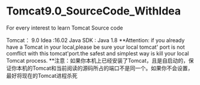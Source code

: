 # Tomcat9.0_SourceCode_WithIdea
For every interest to learn Tomcat Source code

Tomcat： 9.0
Idea :16.02
Java SDK : Java 1.8
**Attention: if you already have a Tomcat in your local,please be sure your local tomcat' port is not comflict with this tomcat'port.the safest
and simplest way is kill your local Tomcat process.
**注意：如果你本机上已经安装了Tomcat，且是自启动的，保证你本机的Tomcat和当前阅读的源码所占的端口不是同一个。如果你不会设置，最好将现在的Tomcat进程杀死
